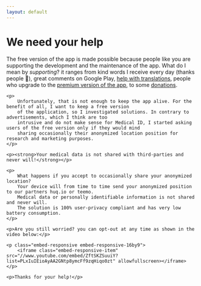 ```yaml
---
layout: default
---
```

<h1>We need your help</h1>

<div class="row justify-content-center">
  <div class="col-lg-9">
    <p>
        The free version of the app is made possible because people like you are supporting the development and the 
        maintenance of the app. What do I mean by <em>supporting</em>? it ranges from kind words I receive 
        every day (thanks people 💖), great comments on Google Play,
         <a href="https://www.transifex.com/medicalid/medicalid/" title="Help translating Medical ID" alt="Help translating Medical ID">help with translations</a>, people who upgrade to 
         the <a href="https://play.google.com/store/apps/details?id=app.medicalid" title="Get Medical ID - Premium version">premium version of the app</a>, to some <a href="https://www.paypal.me/lpellegr" title="Make a donation to support Medical ID" alt="Make a donation to support Medical ID">donations</a>. 
    </p>
    
    <p>
        Unfortunately, that is not enough to keep the app alive. For the benefit of all, I want to keep a free version 
        of the application, so I investigated solutions. In contrary to advertisements, which I think are too 
        intrusive and do not make sense for Medical ID, I started asking users of the free version only if they would mind 
        sharing occasionally their anonymized location position for research and marketing purposes. 
    </p>
    
    <p><strong>Your medical data is not shared with third-parties and never will!</strong></p>
    
    <p>
        What happens if you accept to occasionally share your anonymized location? 
        Your device will from time to time send your anonymized position to our partners huq.io or teemo.
        Medical data or personally identifiable information is not shared and never will.
        The solution is 100% user-privacy compliant and has very low battery consumption.
    </p>
    
    <p>Are you still worried? you can opt-out at any time as shown in the video below:</p>
    
    <p class="embed-responsive embed-responsive-16by9">
        <iframe class="embed-responsive-item" src="//www.youtube.com/embed/ZftSKZSuuiY?list=PLxIuIEioAyAA2GNtp8ymcFf9zqHiqo0zt" allowfullscreen></iframe>    
    </p>
    
    <p>Thanks for your help!</p>
  </div>
</div>
